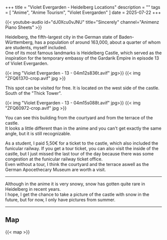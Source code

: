 +++
title = "Violet Evergarden - Heidelberg Locations"
description = ""
tags = [
  "Anime",
  "Anime Tourism",
  "Violet Evergarden"
]
date = 2025-07-22
+++

{{< youtube-audio id="dJ0Xcu0vJNU" title="Sincerely" channel="Animenz Piano Sheets" >}}

Heidelberg, the fifth-largest city in the German state of Baden-Württemberg, has a population of around 163,000, about a quarter of whom are students, myself included.  
One of its most famous landmarks is Heidelberg Castle, which served as the inspiration for the temporary embassy of the Gardarik Empire in episode 13 of Violet Evergarden.

{{< img "Violet Evergarden - 13 - 04m12s836t.avif" jpg>}}
{{< img "ZFQ61370-crop.avif" jpg >}}

This spot can be visited for free. It is located on the west side of the castle. South of the "Thick Tower".

{{< img "Violet Evergarden - 13 - 04m15s088t.avif" jpg>}}
{{< img "ZFQ60972-crop.avif" jpg >}}

You can see this building from the courtyard and from the terrace of the castle.  
It looks a little different than in the anime and you can't get exactly the same angle, but it is still recognizable.

As a student, I paid 5,50€ for a ticket to the castle, which also included the funicular railway.
If you get a tour ticket, you can also visit the inside of the castle, but I just missed the last tour of the day because there was some congestion at the funicular railway ticket office.  
Even without a tour, I think the courtyard and the terrace aswell as the German Apocethecary Museum are worth a visit.

---

Although in the anime it is very snowy, snow has gotten quite rare in Heidelberg in recent years.  
I hope, I get the chance to take a picture of the castle with snow in the future, but for now, I only have pictures from summer.

---

## Map

{{< map >}}
